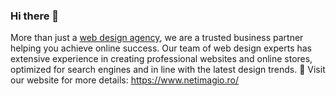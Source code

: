 ### Hi there 👋
More than just a <a href="https://netimagio.ro/">web design agency</a>, we are a trusted business partner helping you achieve online success. Our team of web design experts has extensive experience in creating professional websites and online stores, optimized for search engines and in line with the latest design trends.
💬 Visit our website for more details: https://www.netimagio.ro/


<!--
**netimagio/netimagio** is a ✨ _special_ ✨ repository because its `README.md` (this file) appears on your GitHub profile.

Here are some ideas to get you started:

- 🔭 I’m currently working on ...
- 🌱 I’m currently learning ...
- 👯 I’m looking to collaborate on ...
- 🤔 I’m looking for help with ...
- 💬 Ask me about ...
- 📫 How to reach me: ...
- 😄 Pronouns: ...
- ⚡ Fun fact: ...
-->
